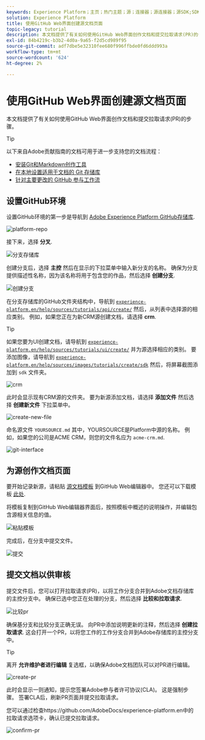 ```yaml
---
keywords: Experience Platform；主页；热门主题；源；连接器；源连接器；源SDK;SDK
solution: Experience Platform
title: 使用GitHub Web界面创建源文档页面
topic-legacy: tutorial
description: 本文档提供了有关如何使用GitHub Web界面创作文档和提交拉取请求(PR)的步骤。
exl-id: 84b4219c-b3b2-4d0a-9a65-f2d5cd989f95
source-git-commit: adf7dbe5e32310fee680f996ffbde0fd6ddd993a
workflow-type: tm+mt
source-wordcount: '624'
ht-degree: 2%

---
```


# 使用GitHub Web界面创建源文档页面

本文档提供了有关如何使用GitHub Web界面创作文档和提交拉取请求(PR)的步骤。

>[!TIP]
>
>以下来自Adobe贡献指南的文档可用于进一步支持您的文档流程： <ul><li>[安装Git和Markdown创作工具](https://experienceleague.adobe.com/docs/contributor/contributor-guide/setup/install-tools.html?lang=en)</li><li>[在本地设置适用于文档的 Git 存储库](https://experienceleague.adobe.com/docs/contributor/contributor-guide/setup/local-repo.html?lang=en)</li><li>[针对主要更改的 GitHub 参与工作流](https://experienceleague.adobe.com/docs/contributor/contributor-guide/setup/full-workflow.html?lang=en)</li></ul>

## 设置GitHub环境

设置GitHub环境的第一步是导航到 [Adobe Experience Platform GitHub存储库](https://github.com/AdobeDocs/experience-platform.en).

![platform-repo](../assets/platform-repo.png)

接下来，选择 **分叉**.

![分支存储库](../assets/fork.png)

创建分支后，选择 **主控** 然后在显示的下拉菜单中输入新分支的名称。 确保为分支提供描述性名称，因为该名称将用于包含您的作品，然后选择 **创建分支**.

![创建分支](../assets/create-branch.png)

在分支存储库的GitHub文件夹结构中，导航到 [`experience-platform.en/help/sources/tutorials/api/create/`](https://github.com/AdobeDocs/experience-platform.en/tree/main/help/sources/tutorials/api/create) 然后，从列表中选择源的相应类别。 例如，如果您正在为新CRM源创建文档，请选择 **crm**.

>[!TIP]
>
>如果您要为UI创建文档，请导航到 [`experience-platform.en/help/sources/tutorials/ui/create/`](https://github.com/AdobeDocs/experience-platform.en/tree/main/help/sources/tutorials/ui/create) 并为源选择相应的类别。 要添加图像，请导航到 [`experience-platform.en/help/sources/images/tutorials/create/sdk`](https://github.com/AdobeDocs/experience-platform.en/tree/main/help/sources/images/tutorials/create) 然后，将屏幕截图添加到 `sdk` 文件夹。

![crm](../assets/crm.png)

此时会显示现有CRM源的文件夹。 要为新源添加文档，请选择 **添加文件** 然后选择 **创建新文件** 下拉菜单中。

![create-new-file](../assets/create-new-file.png)

命名源文件 `YOURSOURCE.md` 其中，YOURSOURCE是Platform中源的名称。 例如，如果您的公司是ACME CRM，则您的文件名应为 `acme-crm.md`.

![git-interface](../assets/git-interface.png)

## 为源创作文档页面

要开始记录新源，请粘贴 [源文档模板](./template.md) 到GitHub Web编辑器中。 您还可以下载模板 [此处](../assets/api-template.zip).

将模板复制到GitHub Web编辑器界面后，按照模板中概述的说明操作，并编辑包含源相关信息的值。

![粘贴模板](../assets/paste-template.png)

完成后，在分支中提交文件。

![提交](../assets/commit.png)

## 提交文档以供审核

提交文件后，您可以打开拉取请求(PR)，以将工作分支合并到Adobe文档存储库的主控分支中。 确保已选中您正在处理的分支，然后选择 **比较和拉取请求**.

![比较pr](../assets/compare-pr.png)

确保基分支和比较分支正确无误。 向PR中添加说明更新的注释，然后选择 **创建拉取请求**. 这会打开一个PR，以将您工作的工作分支合并到Adobe存储库的主控分支中。

>[!TIP]
>
>离开 **允许维护者进行编辑** 复选框，以确保Adobe文档团队可以对PR进行编辑。

![create-pr](../assets/create-pr.png)

此时会显示一则通知，提示您签署Adobe参与者许可协议(CLA)。 这是强制步骤。 签署CLA后，刷新PR页面并提交拉取请求。

您可以通过检查https://github.com/AdobeDocs/experience-platform.en中的拉取请求选项卡，确认已提交拉取请求。

![confirm-pr](../assets/confirm-pr.png)
